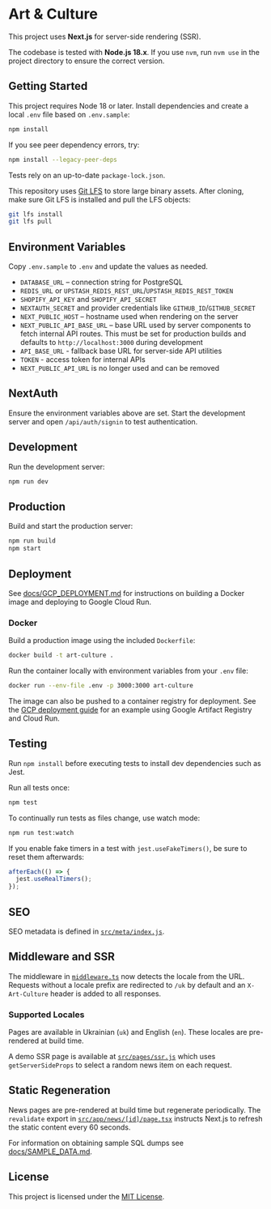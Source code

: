 # Art & Culture

This project uses **Next.js** for server-side rendering (SSR).

The codebase is tested with **Node.js 18.x**. If you use `nvm`, run `nvm use` in
the project directory to ensure the correct version.

## Getting Started

This project requires Node 18 or later. Install dependencies and create a local `.env` file based on `.env.sample`:

```bash
npm install
```

If you see peer dependency errors, try:

```bash
npm install --legacy-peer-deps
```

Tests rely on an up-to-date `package-lock.json`.

This repository uses [Git LFS](https://git-lfs.com/) to store large
binary assets. After cloning, make sure Git LFS is installed and pull
the LFS objects:

```bash
git lfs install
git lfs pull
```


## Environment Variables

Copy `.env.sample` to `.env` and update the values as needed.

- `DATABASE_URL` – connection string for PostgreSQL
- `REDIS_URL` or `UPSTASH_REDIS_REST_URL`/`UPSTASH_REDIS_REST_TOKEN`
- `SHOPIFY_API_KEY` and `SHOPIFY_API_SECRET`
- `NEXTAUTH_SECRET` and provider credentials like `GITHUB_ID`/`GITHUB_SECRET`
- `NEXT_PUBLIC_HOST` – hostname used when rendering on the server
- `NEXT_PUBLIC_API_BASE_URL` – base URL used by server components to fetch internal API routes. This must be set for production builds and defaults to `http://localhost:3000` during development
- `API_BASE_URL` - fallback base URL for server-side API utilities
- `TOKEN` - access token for internal APIs
- `NEXT_PUBLIC_API_URL` is no longer used and can be removed

## NextAuth

Ensure the environment variables above are set. Start the development server and open `/api/auth/signin` to test authentication.

## Development

Run the development server:

```bash
npm run dev
```

## Production

Build and start the production server:

```bash
npm run build
npm start
```

## Deployment

See [docs/GCP_DEPLOYMENT.md](docs/GCP_DEPLOYMENT.md) for instructions on building a Docker image and deploying to Google Cloud Run.

### Docker

Build a production image using the included `Dockerfile`:

```bash
docker build -t art-culture .
```

Run the container locally with environment variables from your `.env` file:

```bash
docker run --env-file .env -p 3000:3000 art-culture
```

The image can also be pushed to a container registry for deployment. See the [GCP deployment guide](docs/GCP_DEPLOY.md) for an example using Google Artifact Registry and Cloud Run.



## Testing

Run `npm install` before executing tests to install dev dependencies such as Jest.

Run all tests once:

```bash
npm test
```

To continually run tests as files change, use watch mode:

```bash
npm run test:watch
```

If you enable fake timers in a test with `jest.useFakeTimers()`, be sure to
reset them afterwards:

```ts
afterEach(() => {
  jest.useRealTimers();
});
```

## SEO

SEO metadata is defined in [`src/meta/index.js`](src/meta/index.js).

## Middleware and SSR

The middleware in [`middleware.ts`](middleware.ts) now detects the locale from the
URL. Requests without a locale prefix are redirected to `/uk` by default and an
`X-Art-Culture` header is added to all responses.

### Supported Locales

Pages are available in Ukrainian (`uk`) and English (`en`). These locales are
pre-rendered at build time.

A demo SSR page is available at [`src/pages/ssr.js`](src/pages/ssr.js) which uses `getServerSideProps` to select a random news item on each request.

## Static Regeneration

News pages are pre-rendered at build time but regenerate periodically. The
`revalidate` export in [`src/app/news/[id]/page.tsx`](src/app/news/%5Bid%5D/page.tsx)
instructs Next.js to refresh the static content every 60 seconds.

For information on obtaining sample SQL dumps see [docs/SAMPLE_DATA.md](docs/SAMPLE_DATA.md).

## License

This project is licensed under the [MIT License](LICENSE).
